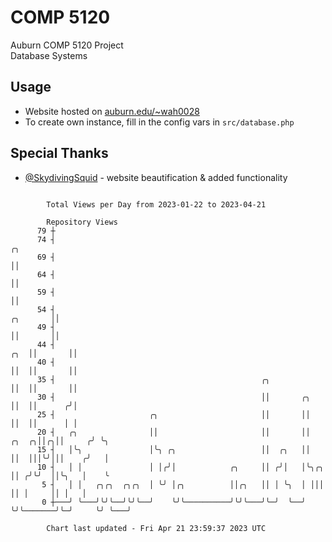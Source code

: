 # COMP 5120
Auburn COMP 5120 Project  
Database Systems

## Usage
- Website hosted on [auburn.edu/~wah0028](https://webhome.auburn.edu/~wah0028/)
- To create own instance, fill in the config vars in `src/database.php`

## Special Thanks
- [@SkydivingSquid](https://github.com/SkydivingSquid) - website beautification & added functionality

```

        Total Views per Day from 2023-01-22 to 2023-04-21

        Repository Views
      79 ┼
      74 ┤                                                                                      ╭╮
      69 ┤                                                                                      ││
      64 ┤                                                                                      ││
      59 ┤                                                                                      ││
      54 ┤                                                                             ╭╮       ││
      49 ┤                                                                             ││       ││
      44 ┤                                                                         ╭╮  ││       ││
      40 ┤                                                                         ││  ││       ││
      35 ┤                                              ╭╮                         ││  ││       ││
      30 ┤                                              ││       ╭╮                ││  ││      ╭╯│
      25 ┤                     ╭╮                       ││       ││                ││  ││      │ │
      20 ┤   ╭╮                ││                       ││       ││          ╭╮  ╭╮││╭╮││     ╭╯ ╰╮
      15 ┤   │╰╮               │╰╮ ╭╮                   ││  ╭╮   ││          ││  │││╰╯│││    ╭╯   │
      10 ┤   │ │               │ │╭╯│            ╭╮     ││ ╭╯│   │╰╮╭╮       ││ ╭╯╰╯  ││╰╮   │    ╰
       5 ┤   │ │   ╭╮╭╮  ╭╮╭╮  │ ╰╯ │╭╮          ││╭╮   ││ │ ╰╮  │ │││       ││ │     ││ │   │
       0 ┼───╯ ╰───╯╰╯╰──╯╰╯╰──╯    ╰╯╰──────────╯╰╯╰───╯╰─╯  ╰──╯ ╰╯╰───────╯╰─╯     ╰╯ ╰───╯

        Chart last updated - Fri Apr 21 23:59:37 2023 UTC
        
```
